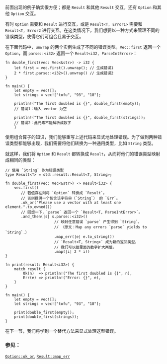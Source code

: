 前面出现的例子确实很方便；都是 `Result` 和其他 `Result` 交互，还有 `Option` 和其他 `Option` 交互。

有时 `Option` 需要和 `Result` 进行交互，或是 `Result<T, Error1>` 需要和 `Result<T, Error2` 进行交互。在这类情况下，我们想要以一种方式来管理不同的错误类型，使得它们可组合且易于交互。

在下面代码中，`unwrap` 的两个实例生成了不同的错误类型。`Vec::first` 返回一个 `Option`，而 `parse::<i32>` 返回一个 `Result<i32, ParseIntError>`：

```rust,ignore,mdbook-runnable
fn double_first(vec: Vec<&str>) -> i32 {
    let first = vec.first().unwrap(); // 生成错误1
    2 * first.parse::<i32>().unwrap() // 生成错误2
}

fn main() {
    let empty = vec![];
    let strings = vec!["tofu", "93", "18"];
    
    println!("The first doubled is {}", double_first(empty));
	// 错误1：输入 vector 为空
    
    println!("The first doubled is {}", double_first(strings));
	// 错误2：此元素不能解析成数字
	}
```

使用组合算子的知识，我们能够重写上述代码来显式地处理错误。为了做到两种错误类型都能够出现，我们需要将他们转换为一种通用类型，比如 `String` 类型。

就这样，我们将 `Option` 和 `Result` 都转换成 `Result`，从而将他们的错误类型映射成相同的类型：

```rust,editable
// 使用 `String` 作为错误类型
type Result<T> = std::result::Result<T, String>;

fn double_first(vec: Vec<&str>) -> Result<i32> {
    vec.first()
       // 若值存在则将 `Option` 转换成 `Result`。
       // 否则提供一个包含该字符串（`String`） 的 `Err`。
       .ok_or("Please use a vector with at least one element.".to_owned())
       // 回想一下，`parse` 返回一个 `Result<T, ParseIntError>`。
       .and_then(|s| s.parse::<i32>()
                      // 映射任意错误 `parse` 产生得到 `String`。
                      // （原文：Map any errors `parse` yields to `String`.）
                      .map_err(|e| e.to_string())
                      // `Result<T, String>` 成为新的返回类型，
                      // 我们可以给里面的数字扩大两倍。
                      .map(|i| 2 * i))
}

fn print(result: Result<i32>) {
    match result {
        Ok(n)  => println!("The first doubled is {}", n),
        Err(e) => println!("Error: {}", e),
    }
}

fn main() {
    let empty = vec![];
    let strings = vec!["tofu", "93", "18"];

    print(double_first(empty));
    print(double_first(strings));
}
```

在下一节，我们将学到一个替代方法来显式处理这型错误。

### 参见：

[`Option::ok_or`][okor], [`Result::map_err`][maperr]

[okor]: https://doc.rust-lang.org/std/option/enum.Option.html#method.ok_or
[maperr]: https://doc.rust-lang.org/std/result/enum.Result.html#method.map_err
